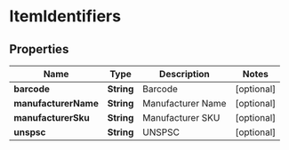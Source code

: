 
# ItemIdentifiers

## Properties
Name | Type | Description | Notes
------------ | ------------- | ------------- | -------------
**barcode** | **String** | Barcode |  [optional]
**manufacturerName** | **String** | Manufacturer Name |  [optional]
**manufacturerSku** | **String** | Manufacturer SKU |  [optional]
**unspsc** | **String** | UNSPSC |  [optional]



